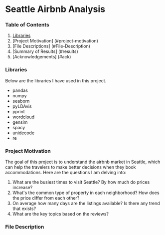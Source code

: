 # Seattle Airbnb Analysis

### Table of Contents
1. [Libraries](#lib)
2. [Project Motivation] (#project-motivation)
3. [File Descriptions] (#File-Description)
4. [Summary of Results] (#results)
5. [Acknowledgements] (#ack)

<a name="lib"></a>
### Libraries
Below are the libraries I have used in this project.
- pandas
- numpy
- seaborn
- pyLDAvis
- pprint
- wordcloud
- gensim
- spacy
- unidecode
- re

<a name="project-motivation"></a>
### Project Motivation
The goal of this project is to understand the airbnb market in Seattle, which can help the travelers to make better decisions when they book accommodations. Here are the questions I am delving into:
  1. What are the busiest times to visit Seattle? By how much do prices increase?
  2. What's the common type of property in each neighborhood? How does the price differ from each other?
  3. On average how many days are the listings available? Is there any trend that exists?
  4. What are the key topics based on the reviews?
  
 ### File Description
